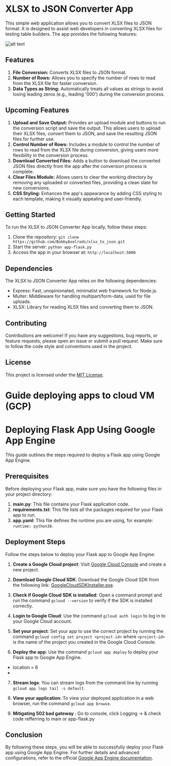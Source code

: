 # XLSX to JSON Converter App

This simple web application allows you to convert XLSX files to JSON format. It is designed to assist web developers in converting XLSX files for testing table builders. The app provides the following features:

![alt text](https://miro.medium.com/v2/resize:fit:828/format:webp/1*VOSVN3CNVvXpyaS9GgOpoA.png)

## Features

1. **File Conversion:** Converts XLSX files to JSON format.
2. **Number of Rows:** Allows you to specify the number of rows to read from the XLSX file for faster conversion.
3. **Data Types as String:** Automatically treats all values as strings to avoid losing leading zeros (e.g., leading '000') during the conversion process.

## Upcoming Features

1. **Upload and Save Output:** Provides an upload module and buttons to run the conversion script and save the output. This allows users to upload their XLSX files, convert them to JSON, and save the resulting JSON files for further use.
2. **Control Number of Rows:** Includes a module to control the number of rows to read from the XLSX file during conversion, giving users more flexibility in the conversion process.
3. **Download Converted Files:** Adds a button to download the converted JSON files directly from the app after the conversion process is complete.
4. **Clear Files Module:** Allows users to clear the working directory by removing any uploaded or converted files, providing a clean slate for new conversions.
5. **CSS Styling:** Enhances the app's appearance by adding CSS styling to each template, making it visually appealing and user-friendly.

## Getting Started

To run the XLSX to JSON Converter App locally, follow these steps:

1. Clone the repository: `git clone https://github.com/BobbyAxelrods/xlsx_to_json.git`
2. Start the server: `python app-flask.py`
3. Access the app in your browser at: `http://localhost:5000`

## Dependencies

The XLSX to JSON Converter App relies on the following dependencies:

- Express: Fast, unopinionated, minimalist web framework for Node.js.
- Multer: Middleware for handling multipart/form-data, used for file uploads.
- XLSX: Library for reading XLSX files and converting them to JSON.

## Contributing

Contributions are welcome! If you have any suggestions, bug reports, or feature requests, please open an issue or submit a pull request. Make sure to follow the code style and conventions used in the project.

## License

This project is licensed under the [MIT License](LICENSE).


# Guide deploying apps to cloud VM (GCP)
# Deploying Flask App Using Google App Engine

This guide outlines the steps required to deploy a Flask app using Google App Engine.

## Prerequisites

Before deploying your Flask app, make sure you have the following files in your project directory:

1. **main.py**: This file contains your Flask application code.
2. **requirements.txt**: This file lists all the packages required for your Flask app to run.
3. **app.yaml**: This file defines the runtime you are using, for example: `runtime: python38`.

## Deployment Steps

Follow the steps below to deploy your Flask app to Google App Engine:

1. **Create a Google Cloud project**: Visit [Google Cloud Console](https://console.cloud.google.com/) and create a new project.

2. **Download Google Cloud SDK**: Download the Google Cloud SDK from the following link: [GoogleCloudSDKInstaller.exe](https://dl.google.com/dl/cloudsdk/channels/rapid/GoogleCloudSDKInstaller.exe).

3. **Check if Google Cloud SDK is installed**: Open a command prompt and run the command `gcloud --version` to verify if the SDK is installed correctly.

4. **Login to Google Cloud**: Use the command `gcloud auth login` to log in to your Google Cloud account.

5. **Set your project**: Set your app to use the correct project by running the command `gcloud config set project <project-id>` where `<project-id>` is the name of the project you created in the Google Cloud Console.

6. **Deploy the app**: Use the command `gcloud app deploy` to deploy your Flask app to Google App Engine.

- location = 6
- 

7. **Stream logs**: You can stream logs from the command line by running `gcloud app logs tail -s default`.

8. **View your application**: To view your deployed application in a web browser, run the command `gcloud app browse`.

9. **Mitigating 502 bad gateway** : Go to console, click Logging -> & check code refferring to main or app-flask.py 
## Conclusion

By following these steps, you will be able to successfully deploy your Flask app using Google App Engine. For further details and advanced configurations, refer to the official [Google App Engine documentation](https://cloud.google.com/appengine/docs/standard).